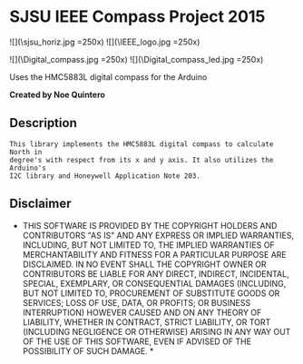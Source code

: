 SJSU IEEE Compass Project 2015
==============================
![](\sjsu_horiz.jpg =250x)
![](\IEEE_logo.jpg =250x)


![](\Digital_compass.jpg =250x)
![](\Digital_compass_led.jpg =250x)

Uses the HMC5883L digital compass for the Arduino

**Created by Noe Quintero**

Description
---------------------------------------------------
    This library implements the HMC5883L digital compass to calculate North in 
    degree's with respect from its x and y axis. It also utilizes the Arduino's 
    I2C library and Honeywell Application Note 203.

Disclaimer
---------------------------------------------------
*    THIS SOFTWARE IS PROVIDED BY THE COPYRIGHT HOLDERS AND CONTRIBUTORS "AS IS" AND
    ANY EXPRESS OR IMPLIED WARRANTIES, INCLUDING, BUT NOT LIMITED TO, THE IMPLIED
    WARRANTIES OF MERCHANTABILITY AND FITNESS FOR A PARTICULAR PURPOSE ARE
    DISCLAIMED. IN NO EVENT SHALL THE COPYRIGHT OWNER OR CONTRIBUTORS BE LIABLE FOR
    ANY DIRECT, INDIRECT, INCIDENTAL, SPECIAL, EXEMPLARY, OR CONSEQUENTIAL DAMAGES
    (INCLUDING, BUT NOT LIMITED TO, PROCUREMENT OF SUBSTITUTE GOODS OR SERVICES;
    LOSS OF USE, DATA, OR PROFITS; OR BUSINESS INTERRUPTION) HOWEVER CAUSED AND
    ON ANY THEORY OF LIABILITY, WHETHER IN CONTRACT, STRICT LIABILITY, OR TORT
    (INCLUDING NEGLIGENCE OR OTHERWISE) ARISING IN ANY WAY OUT OF THE USE OF THIS
    SOFTWARE, EVEN IF ADVISED OF THE POSSIBILITY OF SUCH DAMAGE. *